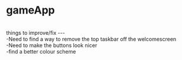# gameApp
<br>
things to improve/fix 
---
<br>
-Need to find a way to remove the top taskbar off the welcomescreen <br>
-Need to make the buttons look nicer <br>
-find a better colour scheme <br>
